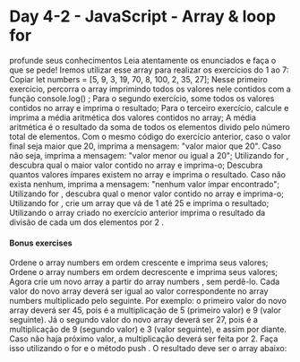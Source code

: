 # Day 4-2 - JavaScript - Array & loop for

profunde seus conhecimentos
Leia atentamente os enunciados e faça o que se pede! Iremos utilizar esse array para realizar os exercícios do 1 ao 7:
Copiar
let numbers = [5, 9, 3, 19, 70, 8, 100, 2, 35, 27];
Nesse primeiro exercício, percorra o array imprimindo todos os valores nele contidos com a função console.log() ;
Para o segundo exercício, some todos os valores contidos no array e imprima o resultado;
Para o terceiro exercício, calcule e imprima a média aritmética dos valores contidos no array;
A média aritmética é o resultado da soma de todos os elementos divido pelo número total de elementos.
Com o mesmo código do exercício anterior, caso o valor final seja maior que 20, imprima a mensagem: "valor maior que 20". Caso não seja, imprima a mensagem: "valor menor ou igual a 20";
Utilizando for , descubra qual o maior valor contido no array e imprima-o;
Descubra quantos valores ímpares existem no array e imprima o resultado. Caso não exista nenhum, imprima a mensagem: "nenhum valor ímpar encontrado";
Utilizando for , descubra qual o menor valor contido no array e imprima-o;
Utilizando for , crie um array que vá de 1 até 25 e imprima o resultado;
Utilizando o array criado no exercício anterior imprima o resultado da divisão de cada um dos elementos por 2 .

#### Bonus exercises

Ordene o array numbers em ordem crescente e imprima seus valores;
Ordene o array numbers em ordem decrescente e imprima seus valores;
Agora crie um novo array a partir do array numbers , sem perdê-lo. Cada valor do novo array deverá ser igual ao valor correspondente no array numbers multiplicado pelo seguinte. Por exemplo: o primeiro valor do novo array deverá ser 45, pois é a multiplicação de 5 (primeiro valor) e 9 (valor seguinte). Já o segundo valor do novo array deverá ser 27, pois é a multiplicação de 9 (segundo valor) e 3 (valor seguinte), e assim por diante. Caso não haja próximo valor, a multiplicação deverá ser feita por 2. Faça isso utilizando o for e o método push . O resultado deve ser o array abaixo:
